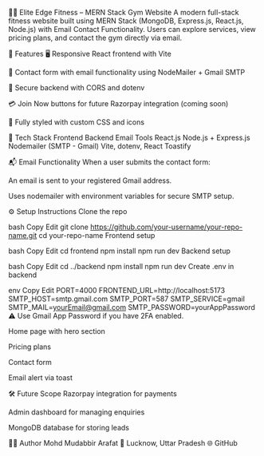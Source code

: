 🏋️‍♂️ Elite Edge Fitness – MERN Stack Gym Website
A modern full-stack fitness website built using MERN Stack (MongoDB, Express.js, React.js, Node.js) with Email Contact Functionality. Users can explore services, view pricing plans, and contact the gym directly via email.

🚀 Features
🖥️ Responsive React frontend with Vite

📧 Contact form with email functionality using NodeMailer + Gmail SMTP

🔐 Secure backend with CORS and dotenv

💳 Join Now buttons for future Razorpay integration (coming soon)

🎨 Fully styled with custom CSS and icons

📂 Tech Stack
Frontend	Backend	Email	Tools
React.js	Node.js + Express.js	Nodemailer (SMTP - Gmail)	Vite, dotenv, React Toastify

📬 Email Functionality
When a user submits the contact form:

An email is sent to your registered Gmail address.

Uses nodemailer with environment variables for secure SMTP setup.

⚙️ Setup Instructions
Clone the repo

bash
Copy
Edit
git clone https://github.com/your-username/your-repo-name.git
cd your-repo-name
Frontend setup

bash
Copy
Edit
cd frontend
npm install
npm run dev
Backend setup

bash
Copy
Edit
cd ../backend
npm install
npm run dev
Create .env in backend

env
Copy
Edit
PORT=4000
FRONTEND_URL=http://localhost:5173
SMTP_HOST=smtp.gmail.com
SMTP_PORT=587
SMTP_SERVICE=gmail
SMTP_MAIL=yourEmail@gmail.com
SMTP_PASSWORD=yourAppPassword
⚠️ Use Gmail App Password if you have 2FA enabled.

Home page with hero section

Pricing plans

Contact form

Email alert via toast


🛠 Future Scope
Razorpay integration for payments

Admin dashboard for managing enquiries

MongoDB database for storing leads

🙋‍♂️ Author
Mohd Mudabbir Arafat
📍 Lucknow, Uttar Pradesh
🌐 GitHub